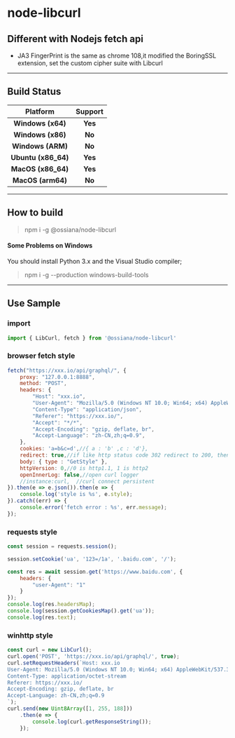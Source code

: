 # node-libcurl

## Different with Nodejs fetch api
* JA3 FingerPrint is the same as chrome 108,it modified the BoringSSL extension, set the custom cipher suite with Libcurl
------------

## Build Status

|      Platform       | Support |
| :-----------------: | :-----: |
|  __Windows (x64)__  | __Yes__ |
|  __Windows (x86)__  | __No__  |
|  __Windows (ARM)__  | __No__  |
| __Ubuntu (x86_64)__ | __Yes__ |
| __MacOS (x86_64)__  | __Yes__ |
|  __MacOS (arm64)__  | __No__  |
------------

## How to build
> npm i -g @ossiana/node-libcurl

#### Some Problems on Windows
You should install Python 3.x and the Visual Studio compiler;
> npm i -g --production windows-build-tools
------------



## Use Sample

### import
```javascript
import { LibCurl, fetch } from '@ossiana/node-libcurl'
```

### browser fetch  style
```javascript
fetch("https://xxx.io/api/graphql/", {
    proxy: "127.0.0.1:8888",
	method: "POST",
    headers: {
        "Host": "xxx.io",
        "User-Agent": "Mozilla/5.0 (Windows NT 10.0; Win64; x64) AppleWebKit/537.36 (KHTML, like Gecko) Chrome/108.0.0.0 Safari/537.36",
        "Content-Type": "application/json",
        "Referer": "https://xxx.io/",
        "Accept": "*/*",
        "Accept-Encoding": "gzip, deflate, br",
        "Accept-Language": "zh-CN,zh;q=0.9",
    },
	cookies: 'a=b&c=d',//{ a : 'b' ,c : 'd'},
	redirect: true,//if like http status code 302 redirect to 200, then content with status code 200 is returned
    body: { type : "GetStyle" },
	httpVersion: 0,//0 is http1.1, 1 is http2
	openInnerLog: false,//open curl logger
	//instance:curl,  //curl connect persistent
}).then(e => e.json()).then(e => {
    console.log('style is %s', e.style);
}).catch((err) => {
	console.error('fetch error : %s', err.message);
});
```
### requests  style
```javascript
const session = requests.session();

session.setCookie('ua', '123=/1a', '.baidu.com', '/');

const res = await session.get('https://www.baidu.com', {
    headers: {
        "user-Agent": "1"
    }
});
console.log(res.headersMap);
console.log(session.getCookiesMap().get('ua'));
console.log(res.text);
```



### winhttp  style
```javascript
const curl = new LibCurl();
curl.open('POST', 'https://xxx.io/api/graphql/', true);
curl.setRequestHeaders(`Host: xxx.io
User-Agent: Mozilla/5.0 (Windows NT 10.0; Win64; x64) AppleWebKit/537.36 (KHTML, like Gecko) Chrome/108.0.0.0 Safari/537.36
Content-Type: application/octet-stream
Referer: https://xxx.io/
Accept-Encoding: gzip, deflate, br
Accept-Language: zh-CN,zh;q=0.9
`);
curl.send(new Uint8Array([1, 255, 188]))
    .then(e => {
        console.log(curl.getResponseString());
    });
```
